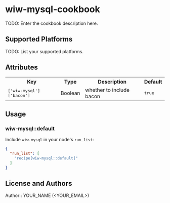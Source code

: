 # wiw-mysql-cookbook

TODO: Enter the cookbook description here.

## Supported Platforms

TODO: List your supported platforms.

## Attributes

<table>
  <tr>
    <th>Key</th>
    <th>Type</th>
    <th>Description</th>
    <th>Default</th>
  </tr>
  <tr>
    <td><tt>['wiw-mysql']['bacon']</tt></td>
    <td>Boolean</td>
    <td>whether to include bacon</td>
    <td><tt>true</tt></td>
  </tr>
</table>

## Usage

### wiw-mysql::default

Include `wiw-mysql` in your node's `run_list`:

```json
{
  "run_list": [
    "recipe[wiw-mysql::default]"
  ]
}
```

## License and Authors

Author:: YOUR_NAME (<YOUR_EMAIL>)
